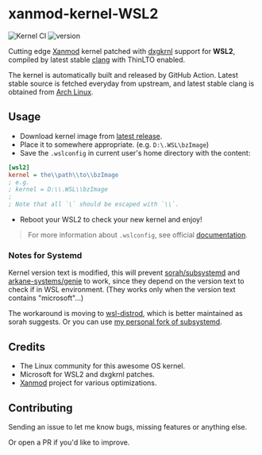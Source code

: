 # xanmod-kernel-WSL2

![Kernel CI](https://github.com/locietta/xanmod-kernel-WSL2/actions/workflows/build.yml/badge.svg)
![version](https://badgen.net/github/release/Locietta/xanmod-kernel-WSL2)

Cutting edge [Xanmod](https://github.com/xanmod/linux) kernel  patched with [dxgkrnl](https://lore.kernel.org/lkml/719fe06b7cbe9ac12fa4a729e810e3383ab421c1.1646163378.git.iourit@linux.microsoft.com/) support for **WSL2**, compiled by latest stable [clang](https://clang.llvm.org/) with ThinLTO enabled.

The kernel is automatically built and released by GitHub Action. Latest stable source is fetched everyday from upstream, and latest stable clang is obtained from [Arch Linux](https://archlinux.org/).

## Usage

* Download kernel image from [latest release](https://github.com/Locietta/xanmod-kernel-WSL2/releases/latest).
* Place it to somewhere appropriate. (e.g. `D:\.WSL\bzImage`) 
* Save the `.wslconfig` in current user's home directory with the content:
```ini
[wsl2]
kernel = the\\path\\to\\bzImage
; e.g.
; kernel = D:\\.WSL\\bzImage
;
; Note that all `\` should be escaped with `\\`.
```
* Reboot your WSL2 to check your new kernel and enjoy!

> For more information about `.wslconfig`, see official  [documentation](https://docs.microsoft.com/en-us/windows/wsl/wsl-config#configure-global-options-with-wslconfig).

### Notes for Systemd

Kernel version text is modified, this will prevent [sorah/subsystemd](https://github.com/sorah/subsystemctl) and [arkane-systems/genie](https://github.com/arkane-systems/genie) to work, since they depend on the version text to check if in WSL environment. (They works only when the version text contains "microsoft"...)

The workaround is moving to [wsl-distrod](https://github.com/nullpo-head/wsl-distrod), which is better maintained as sorah suggests. Or you can use [my personal fork of subsystemd](https://github.com/Locietta/subsystemctl/releases/tag/v0.2.0-1).

## Credits

* The Linux community for this awesome OS kernel.
* Microsoft for WSL2 and dxgkrnl patches.
* [Xanmod](https://github.com/xanmod/linux) project for various optimizations.

## Contributing

Sending an issue to let me know bugs, missing features or anything else.

Or open a PR if you'd like to improve.
